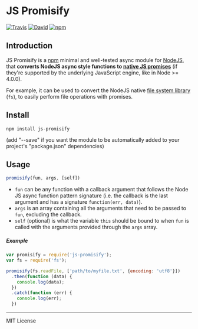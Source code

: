 # JS Promisify

[![Travis](https://img.shields.io/travis/pensierinmusica/js-promisify.svg)](https://travis-ci.org/pensierinmusica/js-promisify)
[![David](https://img.shields.io/david/pensierinmusica/js-promisify.svg)](https://www.npmjs.com/package/js-promisify)
[![npm](https://img.shields.io/npm/v/js-promisify.svg)](https://www.npmjs.com/package/js-promisify)

## Introduction

JS Promisify is a [npm](http://npmjs.org) minimal and well-tested async module for [NodeJS](http://nodejs.org/), that **converts NodeJS async style functions to [native JS promises](http://www.html5rocks.com/en/tutorials/es6/promises/)** (if they're supported by the underlying JavaScript engine, like in Node >= 4.0.0).

For example, it can be used to convert the NodeJS native [file system library](https://nodejs.org/api/fs.html) (`fs`), to easily perform file operations with promises.

## Install

`npm install js-promisify`

(add "--save" if you want the module to be automatically added to your project's "package.json" dependencies)


## Usage

```js
promisify(fun, args, [self])
```

- `fun` can be any function with a callback argument that follows the Node JS async function pattern signature (i.e. the callback is the last argument and has a signature `function(err, data)`).
- `args` is an array containing all the arguments that need to be passed to `fun`, excluding the callback.
- `self` (optional) is what the variable `this` should be bound to when `fun` is called with the arguments provided through the `args` array.

##### Example
```js
var promisify = require('js-promisify');
var fs = require('fs');

promisify(fs.readFile, ['path/to/myfile.txt', {encoding: 'utf8'}])
  .then(function (data) {
    console.log(data);
  })
  .catch(function (err) {
    console.log(err);
  })
```

***

MIT License
